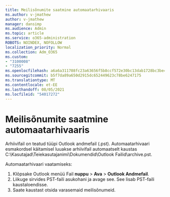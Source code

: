 ```yaml
---
title: Meilisõnumite saatmine automaatarhivaaris
ms.author: v-jmathew
author: v-jmathew
manager: dansimp
ms.audience: Admin
ms.topic: article
ms.service: o365-administration
ROBOTS: NOINDEX, NOFOLLOW
localization_priority: Normal
ms.collection: Adm_O365
ms.custom:
- "3100008"
- "7255"
ms.openlocfilehash: a6a6a311708fc23a63656f5b8ccf572e30bc13dab1728bc3be48ad36aeb35077
ms.sourcegitcommit: b5f7da89a650d2915dc652449623c78be6247175
ms.translationtype: MT
ms.contentlocale: et-EE
ms.lasthandoff: 08/05/2021
ms.locfileid: "54017272"
---
```

# <a name="find-email-in-autoarchive"></a>Meilisõnumite saatmine automaatarhivaaris

Arhiivifail on teatud tüüpi Outlook andmefail (.pst). Automaatarhivaari esmakordsel käitamisel luuakse arhiivifail automaatselt kaustas C:\Kasutajad\Teiekasutajanimi\Dokumendid\Outlook Failid\archive.pst.

Automaatarhivaari vaatamiseks:

1. Klõpsake Outlook menüü Fail **nuppu** > **Ava**  >  **Outlook Andmefail**.
2. Liikuge sirvides PST-faili asukohani ja avage see. See lisab PST-faili kaustaloendisse.
3. Saate kaustast otsida varasemaid meilisõnumeid.
